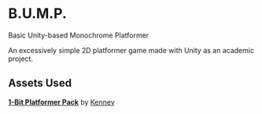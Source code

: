 # B.U.M.P.

Basic Unity-based Monochrome Platformer

An excessively simple 2D platformer game made with Unity as an academic project.

## Assets Used

**[1-Bit Platformer Pack](https://www.kenney.nl/assets/bit-platformer-pack)** by [Kenney](https://www.kenney.nl/)
